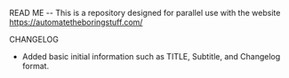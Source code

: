 READ ME --
This is a repository designed for parallel use with the website https://automatetheboringstuff.com/

CHANGELOG
- Added basic initial information such as TITLE, Subtitle, and Changelog format.
